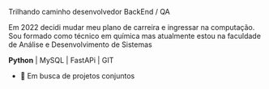 Trilhando caminho desenvolvedor BackEnd / QA

Em 2022 decidi mudar meu plano de carreira e ingressar na computação. 
Sou formado como técnico em química mas atualmente estou na faculdade de Análise e Desenvolvimento de Sistemas

**Python** | MySQL | FastAPi | GIT
 
- 👯 Em busca de projetos conjuntos
